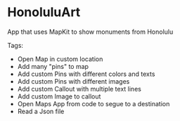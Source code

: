 # HonoluluArt

App that uses MapKit to show monuments from Honolulu

Tags:

* Open Map in custom location
* Add many "pins" to map
* Add custom Pins with different colors and texts
* Add custom Pins with different images
* Add custom Callout with multiple text lines
* Add custom Image to callout
* Open Maps App from code to segue to a destination
* Read a Json file
